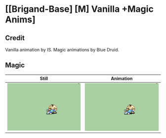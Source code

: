 # [\[Brigand-Base\] \[M\] Vanilla +Magic Anims]

## Credit

Vanilla animation by IS.
Magic animations by Blue Druid.
	
## Magic

| Still | Animation |
| :---: | :-------: |
| ![Magic still](./Magic_000.png) | ![Magic animation](./Magic.gif) |
